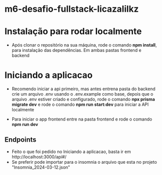# m6-desafio-fullstack-licazalilkz

# Instalação para rodar localmente

- Após clonar o repositório na sua máquina, rode o comando **npm install**, para instalação das dependências. Em ambas pastas frontend e backend

# Iniciando a aplicacao

- Recomendo iniciar a api primeiro, mas antes entrena pasta do backend crie um arquivo .env usando o .env.example como base, depois que o arquivo .env estiver criado e configurado, rode o comando **npx prisma migrate dev** e rode o comando **npm run start:dev** para iniciar a API localmente

- Para iniciar o app frontend entre na pasta frontend e rode o comando **npm run dev**

## Endpoints

- Feito o que foi pedido no Iniciando a aplicacao, basta ir em http://localhost:3000/api#/
- Se preferir pode importar para o insomnia o arquivo que esta no projeto "Insomnia_2024-03-12.json"
